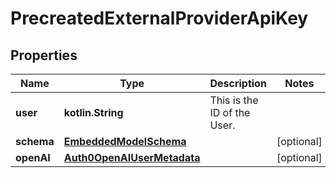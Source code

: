 
# PrecreatedExternalProviderApiKey

## Properties
Name | Type | Description | Notes
------------ | ------------- | ------------- | -------------
**user** | **kotlin.String** | This is the ID of the User. | 
**schema** | [**EmbeddedModelSchema**](EmbeddedModelSchema) |  |  [optional]
**openAI** | [**Auth0OpenAIUserMetadata**](Auth0OpenAIUserMetadata) |  |  [optional]



